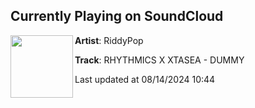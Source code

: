## Currently Playing on SoundCloud

[<img align="left" width="100" src="https://i1.sndcdn.com/artworks-nvrIVNVWatz2PiRx-oFVoHw-t500x500.jpg">](https://soundcloud.com/riddypop/dummy)

**Artist**: RiddyPop 

**Track**: RHYTHMICS X XTASEA - DUMMY

Last updated at 08/14/2024 10:44
